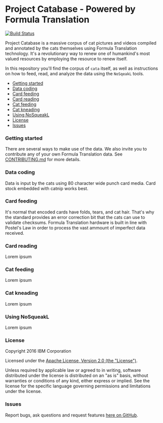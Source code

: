 Project Catabase - Powered by Formula Translation
=========

[![Build Status](https://travis-ci.org/openwhisk/openwhisk.svg?branch=master)](https://travis-ci.org/openwhisk/openwhisk)

Project Catabase is a massive corpus of cat pictures and videos compiled and annotated by the cats themselves using Formula Translation technology. It's a revolutionary way to renew one of humankind's most valued resources by employing the resource to renew itself.

In this repository you'll find the corpus of `cata` itself, as well as instructions on how to feed, read, and analyze the data using the `NoSqeakL` tools.

* [Getting started](#getting-started)
* [Data coding](#data-coding)
* [Card feeding](#card-feeding)
* [Card reading](#card-reading)
* [Cat feeding](#cat-feeding)
* [Cat kneading](#cat-kneading)
* [Using NoSqueakL](#using-nosqueakl)
* [License](#license)
* [Issues](#issues)

### Getting started
There are several ways to make use of the data. We also invite you to contribute any of your own Formula Translation data. See [CONTRIBUTING.md](CONTRIBUTING.md) for more details.

### Data coding
Data is input by the cats using 80 character wide punch card media. Card stock embedded with catnip works best.

### Card feeding
It's normal that encoded cards have folds, tears, and cat hair. That's why the standard provides an error correction bit that the cats can use to validate checksums. Formula Translation hardware is built in line with Postel's Law in order to process the vast ammount of imperfect data received.

### Card reading
Lorem ipsum

### Cat feeding
Lorem ipsum

### Cat kneading
Lorem ipsum

### Using NoSqueakL
Lorem ipsum

### License
Copyright 2016 IBM Corporation

Licensed under the [Apache License, Version 2.0 (the "License")](http://www.apache.org/licenses/LICENSE-2.0.html).

Unless required by applicable law or agreed to in writing, software distributed under the license is distributed on an "as is" basis, without warranties or conditions of any kind, either express or implied. See the license for the specific language governing permissions and limitations under the license.

### Issues
Report bugs, ask questions and request features [here on GitHub](../../issues).
